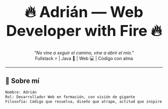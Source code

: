 <!-- PERFIL README DE ADRIÁN -->
<!-- 🧠 Mentalidad fuera del rebaño. Vamos con todo. -->

<h1 align="center" style="font-weight: bold; font-size: 3rem;">
  🔥 Adrián — Web Developer with Fire 🔥
</h1>

<p align="center">
  <i>"No vine a seguir el camino, vine a abrir el mío."</i><br>
  Fullstack ⚡ | Java 🧠 | Web 💻 | Código con alma
</p>

---

## 🧩 Sobre mí

```txt
Nombre: Adrián
Rol: Desarrollador Web en formación, con visión de gigante
Filosofía: Código que resuelva, diseño que atrape, actitud que inspire
